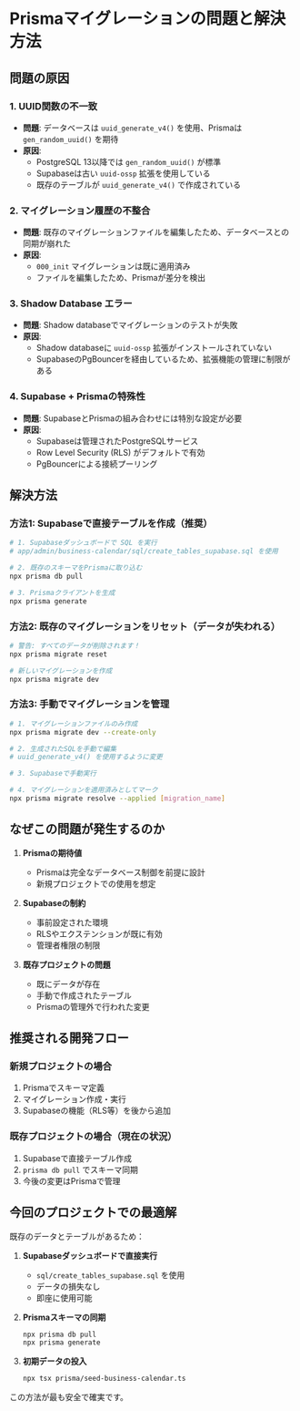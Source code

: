 # Prismaマイグレーションの問題と解決方法

## 問題の原因

### 1. UUID関数の不一致
- **問題**: データベースは `uuid_generate_v4()` を使用、Prismaは `gen_random_uuid()` を期待
- **原因**: 
  - PostgreSQL 13以降では `gen_random_uuid()` が標準
  - Supabaseは古い `uuid-ossp` 拡張を使用している
  - 既存のテーブルが `uuid_generate_v4()` で作成されている

### 2. マイグレーション履歴の不整合
- **問題**: 既存のマイグレーションファイルを編集したため、データベースとの同期が崩れた
- **原因**:
  - `000_init` マイグレーションは既に適用済み
  - ファイルを編集したため、Prismaが差分を検出

### 3. Shadow Database エラー
- **問題**: Shadow databaseでマイグレーションのテストが失敗
- **原因**:
  - Shadow databaseに `uuid-ossp` 拡張がインストールされていない
  - SupabaseのPgBouncerを経由しているため、拡張機能の管理に制限がある

### 4. Supabase + Prismaの特殊性
- **問題**: SupabaseとPrismaの組み合わせには特別な設定が必要
- **原因**:
  - Supabaseは管理されたPostgreSQLサービス
  - Row Level Security (RLS) がデフォルトで有効
  - PgBouncerによる接続プーリング

## 解決方法

### 方法1: Supabaseで直接テーブルを作成（推奨）
```bash
# 1. Supabaseダッシュボードで SQL を実行
# app/admin/business-calendar/sql/create_tables_supabase.sql を使用

# 2. 既存のスキーマをPrismaに取り込む
npx prisma db pull

# 3. Prismaクライアントを生成
npx prisma generate
```

### 方法2: 既存のマイグレーションをリセット（データが失われる）
```bash
# 警告: すべてのデータが削除されます！
npx prisma migrate reset

# 新しいマイグレーションを作成
npx prisma migrate dev
```

### 方法3: 手動でマイグレーションを管理
```bash
# 1. マイグレーションファイルのみ作成
npx prisma migrate dev --create-only

# 2. 生成されたSQLを手動で編集
# uuid_generate_v4() を使用するように変更

# 3. Supabaseで手動実行

# 4. マイグレーションを適用済みとしてマーク
npx prisma migrate resolve --applied [migration_name]
```

## なぜこの問題が発生するのか

1. **Prismaの期待値**
   - Prismaは完全なデータベース制御を前提に設計
   - 新規プロジェクトでの使用を想定

2. **Supabaseの制約**
   - 事前設定された環境
   - RLSやエクステンションが既に有効
   - 管理者権限の制限

3. **既存プロジェクトの問題**
   - 既にデータが存在
   - 手動で作成されたテーブル
   - Prismaの管理外で行われた変更

## 推奨される開発フロー

### 新規プロジェクトの場合
1. Prismaでスキーマ定義
2. マイグレーション作成・実行
3. Supabaseの機能（RLS等）を後から追加

### 既存プロジェクトの場合（現在の状況）
1. Supabaseで直接テーブル作成
2. `prisma db pull` でスキーマ同期
3. 今後の変更はPrismaで管理

## 今回のプロジェクトでの最適解

既存のデータとテーブルがあるため：

1. **Supabaseダッシュボードで直接実行**
   - `sql/create_tables_supabase.sql` を使用
   - データの損失なし
   - 即座に使用可能

2. **Prismaスキーマの同期**
   ```bash
   npx prisma db pull
   npx prisma generate
   ```

3. **初期データの投入**
   ```bash
   npx tsx prisma/seed-business-calendar.ts
   ```

この方法が最も安全で確実です。
